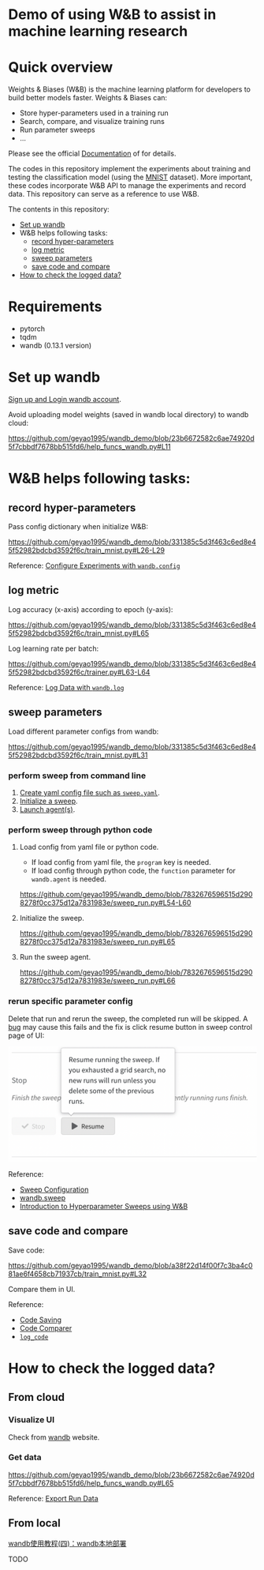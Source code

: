 # Demo of using W&B to assist in machine learning research

# Quick overview

Weights & Biases (W&B) is the machine learning platform for developers to build better models faster. Weights & Biases can:

- Store hyper-parameters used in a training run
- Search, compare, and visualize training runs
- Run parameter sweeps
- ...

Please see the official [Documentation](https://docs.wandb.ai/) of for details.

The codes in this repository implement the experiments about training and testing the classification model (using the [MNIST](http://yann.lecun.com/exdb/mnist/) dataset). More important, these codes incorporate W&B API to manage the experiments and record data. This repository can serve as a reference to use W&B.

The contents in this repository:

- [Set up wandb](#Set-up-wandb)
- W&B helps following tasks:
  - [record hyper-parameters](#record-hyper-parameters)
  - [log metric](#log-metric)
  - [sweep parameters](#sweep-parameters)
  - [save code and compare](#save-code-and-compare)
- [How to check the logged data?](#how-to-check-the-logged-data)

# Requirements

- pytorch
- tqdm
- wandb (0.13.1 version)

# Set up wandb

[Sign up and Login wandb account](https://docs.wandb.ai/quickstart#1.-set-up-wandb).

Avoid uploading model weights (saved in wandb local directory) to wandb cloud:

https://github.com/geyao1995/wandb_demo/blob/23b6672582c6ae74920d5f7cbbdf7678bb515fd6/help_funcs_wandb.py#L11

# W&B helps following tasks:

## record hyper-parameters

Pass config dictionary when initialize W&B: 

https://github.com/geyao1995/wandb_demo/blob/331385c5d3f463c6ed8e45f52982bdcbd3592f6c/train_mnist.py#L26-L29

Reference: [Configure Experiments with `wandb.config`](https://docs.wandb.ai/guides/track/config)

## log metric

Log accuracy (x-axis) according to epoch (y-axis):

https://github.com/geyao1995/wandb_demo/blob/331385c5d3f463c6ed8e45f52982bdcbd3592f6c/train_mnist.py#L65

Log learning rate per batch:

https://github.com/geyao1995/wandb_demo/blob/331385c5d3f463c6ed8e45f52982bdcbd3592f6c/trainer.py#L63-L64

Reference: [Log Data with `wandb.log`](https://docs.wandb.ai/guides/track/log)

## sweep parameters

Load different parameter configs from wandb:

https://github.com/geyao1995/wandb_demo/blob/331385c5d3f463c6ed8e45f52982bdcbd3592f6c/train_mnist.py#L31

### perform sweep from command line

1. [Create yaml config file such as `sweep.yaml`](https://docs.wandb.ai/guides/sweeps/quickstart#2.-configure-your-sweep).
2. [Initialize a sweep](https://docs.wandb.ai/guides/sweeps/quickstart#3.-initialize-a-sweep).
3. [Launch agent(s)](https://docs.wandb.ai/guides/sweeps/quickstart#4.-launch-agent-s).

### perform sweep through python code

1. Load config from yaml file or python code.

   - If load config from yaml file, the `program` key is needed.
   - If load config through python code, the `function` parameter for `wandb.agent` is needed.

   https://github.com/geyao1995/wandb_demo/blob/7832676596515d2908278f0cc375d12a7831983e/sweep_run.py#L54-L60

2. Initialize the sweep.

   https://github.com/geyao1995/wandb_demo/blob/7832676596515d2908278f0cc375d12a7831983e/sweep_run.py#L65

3. Run the sweep agent.

   https://github.com/geyao1995/wandb_demo/blob/7832676596515d2908278f0cc375d12a7831983e/sweep_run.py#L66

### rerun specific parameter config

Delete that run and rerun the sweep, the completed run will be skipped. A [bug](https://github.com/wandb/wandb/issues/3344) may cause this fails and the fix is click resume button in sweep control page of UI:

<img src="./imgs/resume_button.png" alt="resume_button" style="zoom:50%;" />

Reference:

- [Sweep Configuration](https://docs.wandb.ai/guides/sweeps/configuration)
- [wandb.sweep](https://docs.wandb.ai/ref/python/sweep)
- [Introduction to Hyperparameter Sweeps using W&B](https://colab.research.google.com/github/wandb/examples/blob/master/colabs/pytorch/Organizing_Hyperparameter_Sweeps_in_PyTorch_with_W%26B.ipynb#scrollTo=Sf1VvnIyrIp3)

## save code and compare

Save code:

https://github.com/geyao1995/wandb_demo/blob/a38f22d14f00f7c3ba4c081ae6f4658cb71937cb/train_mnist.py#L32

Compare them in UI.

Reference:

- [Code Saving](https://docs.wandb.ai/ref/app/features/panels/code)
- [Code Comparer](https://docs.wandb.ai/ref/app/features/panels/code#code-comparer)
- [`log_code`](https://docs.wandb.ai/ref/python/run#log_code)

# How to check the logged data?

## From cloud

### Visualize UI

Check from [wandb](https://wandb.ai/) website.

### Get data

https://github.com/geyao1995/wandb_demo/blob/23b6672582c6ae74920d5f7cbbdf7678bb515fd6/help_funcs_wandb.py#L65

Reference: [Export Run Data](https://docs.wandb.ai/guides/track/public-api-guide#export-run-data)

## From local

[wandb使用教程(四)：wandb本地部署](https://zhuanlan.zhihu.com/p/521663928)

TODO






